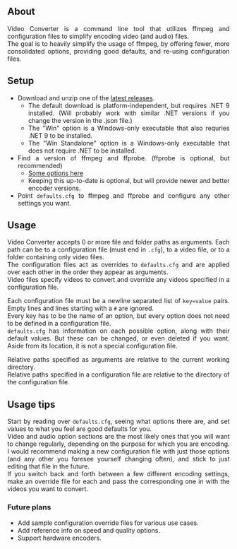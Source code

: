 <div align="justify">

## About
Video Converter is a command line tool that utilizes ffmpeg and configuration files to simplify encoding video (and audio) files.  
The goal is to heavily simplify the usage of ffmpeg, by offering fewer, more consolidated options, providing good defaults, and re-using configuration files.

## Setup
* Download and unzip one of the [latest releases](https://github.com/TornOne/Video-Converter/releases/latest).
  * The default download is platform-independent, but requires .NET 9 installed. (Will probably work with similar .NET versions if you change the version in the .json file.)
  * The "Win" option is a Windows-only executable that also requries .NET 9 to be installed.
  * The "Win Standalone" option is a Windows-only executable that does not require .NET to be installed.
* Find a version of ffmpeg and ffprobe. (ffprobe is optional, but recommended)
  * [Some options here](https://ffmpeg.org/download.html)
  * Keeping this up-to-date is optional, but will provide newer and better encoder versions.
* Point `defaults.cfg` to ffmpeg and ffprobe and configure any other settings you want.

## Usage
Video Converter accepts 0 or more file and folder paths as arguments. Each path can be to a configuration file (must end in `.cfg`), to a video file, or to a folder containing only video files.  
The configuration files act as overrides to `defaults.cfg` and are applied over each other in the order they appear as arguments.  
Video files specify videos to convert and override any videos specified in a configuration file.

Each configuration file must be a newline separated list of `key=value` pairs. Empty lines and lines starting with a `#` are ignored.  
Every key has to be the name of an option, but every option does not need to be defined in a configuration file.  
`defaults.cfg` has information on each possible option, along with their default values. But these can be changed, or even deleted if you want. Aside from its location, it is not a special configuration file.

Relative paths specified as arguments are relative to the current working directory.  
Relative paths specified in a configuration file are relative to the directory of the configuration file.

## Usage tips
Start by reading over `defaults.cfg`, seeing what options there are, and set values to what you feel are good defaults for you.  
Video and audio option sections are the most likely ones that you will want to change regularly, depending on the purpose for which you are encoding. I would recommend making a new configuration file with just those options (and any other you foresee yourself changing often), and stick to just editing that file in the future.  
If you switch back and forth between a few different encoding settings, make an override file for each and pass the corresponding one in with the videos you want to convert.

### Future plans
* Add sample configuration override files for various use cases.
* Add reference info on speed and quality options.
* Support hardware encoders.

</div>
